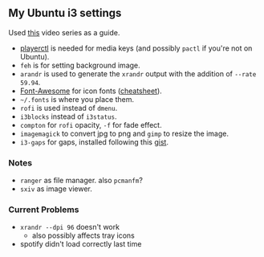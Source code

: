 ## My Ubuntu i3 settings
Used [this](https://www.youtube.com/playlist?list=PL5ze0DjYv5DbCv9vNEzFmP6sU7ZmkGzcf) video series as a guide.

* [playerctl](https://github.com/acrisci/playerctl) is needed for media keys (and possibly `pactl` if you're not on Ubuntu).
* `feh` is for setting background image.
* `arandr` is used to generate the `xrandr` output with the addition of `--rate 59.94`.
* [Font-Awesome](https://github.com/FortAwesome/Font-Awesome) for icon fonts ([cheatsheet](https://fontawesome.com/cheatsheet)).
* `~/.fonts` is where you place them.
* `rofi` is used instead of `dmenu`.
* `i3blocks` instead of `i3status`.
* `compton` for `rofi` opacity, `-f` for fade effect.
* `imagemagick` to convert jpg to png and `gimp` to resize the image.
* `i3-gaps` for gaps, installed following this [gist](https://gist.github.com/boreycutts/6417980039760d9d9dac0dd2148d4783).

### Notes
* `ranger` as file manager. also `pcmanfm`?
* `sxiv` as image viewer.

### Current Problems
* `xrandr --dpi 96` doesn't work
  * also possibly affects tray icons
* spotify didn't load correctly last time
